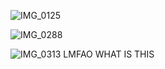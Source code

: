 ![IMG_0125](https://github.com/user-attachments/assets/368c69aa-0647-4c4b-bb0a-3b8cb06912fe)

![IMG_0288](https://github.com/user-attachments/assets/1e000dae-dec9-40a7-b617-51a6ce02a82b)

![IMG_0313](https://github.com/user-attachments/assets/0ad7f1cd-8c37-497b-998e-1b40accc305a)
LMFAO WHAT IS THIS
